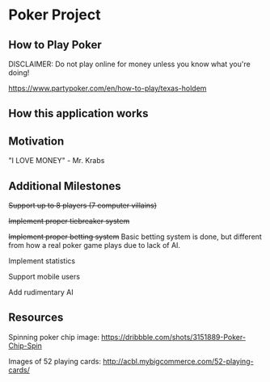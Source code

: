 # Poker Project

## How to Play Poker
DISCLAIMER: Do not play online for money unless you know what you're doing!

https://www.partypoker.com/en/how-to-play/texas-holdem

## How this application works

## Motivation
"I LOVE MONEY" - Mr. Krabs

## Additional Milestones
~~Support up to 8 players (7 computer villains)~~

~~Implement proper tiebreaker system~~

~~Implement proper betting system~~ Basic betting system is done, but different from how a real poker game plays due to lack of AI.

Implement statistics

Support mobile users

Add rudimentary AI

## Resources
Spinning poker chip image: https://dribbble.com/shots/3151889-Poker-Chip-Spin

Images of 52 playing cards: http://acbl.mybigcommerce.com/52-playing-cards/
